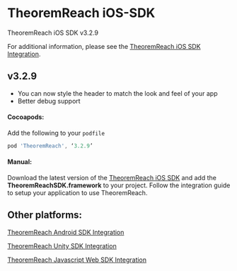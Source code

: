 # TheoremReach iOS-SDK

TheoremReach iOS SDK v3.2.9

For additional information, please see the [TheoremReach iOS SDK Integration](https://theoremreach.com/docs/ios).

## v3.2.9
- You can now style the header to match the look and feel of your app
- Better debug support

#### Cocoapods:

Add the following to your `podfile`

  ```groovy
  pod 'TheoremReach', ‘3.2.9’
  ```

  #### Manual:

  Download the latest version of the [TheoremReach iOS SDK](https://github.com/theoremreach/iOSSDK) and add the **TheoremReachSDK.framework** to your project. Follow the integration guide to setup your application to use TheoremReach.

## Other platforms:

[TheoremReach Android SDK Integration](https://theoremreach.com/docs/android)

[TheoremReach Unity SDK Integration](https://theoremreach.com/docs/unity)

[TheoremReach Javascript Web SDK Integration](https://theoremreach.com/docs/web)  
